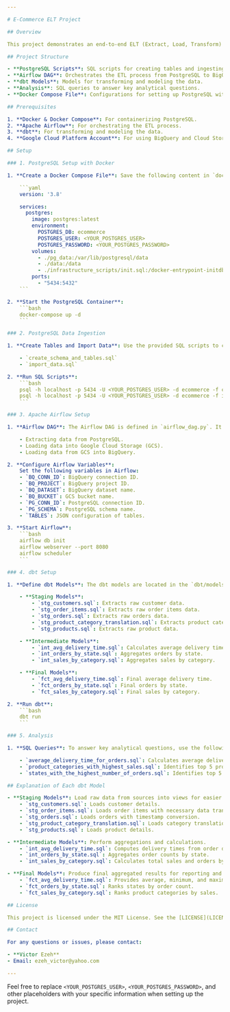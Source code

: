 ```yaml
---

# E-Commerce ELT Project

## Overview

This project demonstrates an end-to-end ELT (Extract, Load, Transform) process using a Brazilian E-Commerce dataset from Kaggle. The project involves data ingestion into PostgreSQL, orchestration with Apache Airflow, data transformation and modeling with dbt, and loading the transformed data into Google BigQuery. 

## Project Structure

- **PostgreSQL Scripts**: SQL scripts for creating tables and ingesting data.
- **Airflow DAG**: Orchestrates the ETL process from PostgreSQL to BigQuery.
- **dbt Models**: Models for transforming and modeling the data.
- **Analysis**: SQL queries to answer key analytical questions.
- **Docker Compose File**: Configurations for setting up PostgreSQL with Docker.

## Prerequisites

1. **Docker & Docker Compose**: For containerizing PostgreSQL.
2. **Apache Airflow**: For orchestrating the ETL process.
3. **dbt**: For transforming and modeling the data.
4. **Google Cloud Platform Account**: For using BigQuery and Cloud Storage.

## Setup

### 1. PostgreSQL Setup with Docker

1. **Create a Docker Compose File**: Save the following content in `docker-compose.yml`:

    ```yaml
    version: '3.8'

    services:
      postgres:
        image: postgres:latest
        environment:
          POSTGRES_DB: ecommerce
          POSTGRES_USER: <YOUR_POSTGRES_USER>
          POSTGRES_PASSWORD: <YOUR_POSTGRES_PASSWORD>
        volumes:
          - ./pg_data:/var/lib/postgresql/data
          - ./data:/data
          - ./infrastructure_scripts/init.sql:/docker-entrypoint-initdb.d/init.sql
        ports:
          - "5434:5432"
    ```

2. **Start the PostgreSQL Container**:
    ```bash
    docker-compose up -d
    ```

### 2. PostgreSQL Data Ingestion

1. **Create Tables and Import Data**: Use the provided SQL scripts to create tables and ingest data into PostgreSQL. The scripts are located in the `sql_scripts` folder and include:

    - `create_schema_and_tables.sql`
    - `import_data.sql`

2. **Run SQL Scripts**:
    ```bash
    psql -h localhost -p 5434 -U <YOUR_POSTGRES_USER> -d ecommerce -f create_schema_and_tables.sql
    psql -h localhost -p 5434 -U <YOUR_POSTGRES_USER> -d ecommerce -f import_data.sql
    ```

### 3. Apache Airflow Setup

1. **Airflow DAG**: The Airflow DAG is defined in `airflow_dag.py`. It orchestrates the ETL process by:

    - Extracting data from PostgreSQL.
    - Loading data into Google Cloud Storage (GCS).
    - Loading data from GCS into BigQuery.

2. **Configure Airflow Variables**:
    Set the following variables in Airflow:
    - `BQ_CONN_ID`: BigQuery connection ID.
    - `BQ_PROJECT`: BigQuery project ID.
    - `BQ_DATASET`: BigQuery dataset name.
    - `BQ_BUCKET`: GCS bucket name.
    - `PG_CONN_ID`: PostgreSQL connection ID.
    - `PG_SCHEMA`: PostgreSQL schema name.
    - `TABLES`: JSON configuration of tables.

3. **Start Airflow**:
    ```bash
    airflow db init
    airflow webserver --port 8080
    airflow scheduler
    ```

### 4. dbt Setup

1. **Define dbt Models**: The dbt models are located in the `dbt/models` directory. Key models include:

    - **Staging Models**:
        - `stg_customers.sql`: Extracts raw customer data.
        - `stg_order_items.sql`: Extracts raw order items data.
        - `stg_orders.sql`: Extracts raw orders data.
        - `stg_product_category_translation.sql`: Extracts product category translations.
        - `stg_products.sql`: Extracts raw product data.

    - **Intermediate Models**:
        - `int_avg_delivery_time.sql`: Calculates average delivery time.
        - `int_orders_by_state.sql`: Aggregates orders by state.
        - `int_sales_by_category.sql`: Aggregates sales by category.

    - **Final Models**:
        - `fct_avg_delivery_time.sql`: Final average delivery time.
        - `fct_orders_by_state.sql`: Final orders by state.
        - `fct_sales_by_category.sql`: Final sales by category.

2. **Run dbt**:
    ```bash
    dbt run
    ```

### 5. Analysis

1. **SQL Queries**: To answer key analytical questions, use the following queries:

    - `average_delivery_time_for_orders.sql`: Calculates average delivery time for orders.
    - `product_categories_with_highest_sales.sql`: Identifies top 5 product categories by sales.
    - `states_with_the_highest_number_of_orders.sql`: Identifies top 5 states by number of orders.

## Explanation of Each dbt Model

- **Staging Models**: Load raw data from sources into views for easier transformation.
    - `stg_customers.sql`: Loads customer details.
    - `stg_order_items.sql`: Loads order items with necessary data transformations.
    - `stg_orders.sql`: Loads orders with timestamp conversion.
    - `stg_product_category_translation.sql`: Loads category translations.
    - `stg_products.sql`: Loads product details.

- **Intermediate Models**: Perform aggregations and calculations.
    - `int_avg_delivery_time.sql`: Computes delivery times from order data.
    - `int_orders_by_state.sql`: Aggregates order counts by state.
    - `int_sales_by_category.sql`: Calculates total sales and orders by product category.

- **Final Models**: Produce final aggregated results for reporting and analysis.
    - `fct_avg_delivery_time.sql`: Provides average, minimum, and maximum delivery times.
    - `fct_orders_by_state.sql`: Ranks states by order count.
    - `fct_sales_by_category.sql`: Ranks product categories by sales.

## License

This project is licensed under the MIT License. See the [LICENSE](LICENSE) file for details.

## Contact

For any questions or issues, please contact:

- **Victor Ezeh**
- Email: ezeh_victor@yahoo.com

---
```


Feel free to replace `<YOUR_POSTGRES_USER>`, `<YOUR_POSTGRES_PASSWORD>`, and other placeholders with your specific information when setting up the project.
